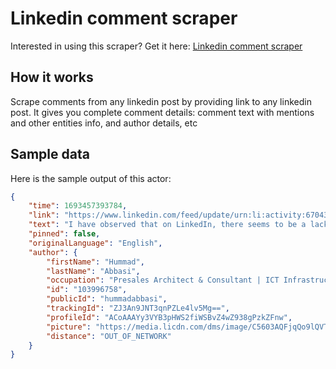 # Linkedin comment scraper
Interested in using this scraper? Get it here: [Linkedin comment scraper](https://apify.com/curious_coder/linkedin-comment-scraper)
## How it works
Scrape comments from any linkedin post by providing link to any linkedin post. It gives you complete comment details: comment text with mentions and other entities info, and author details, etc

## Sample data
Here is the sample output of this actor:

```json
{
	"time": 1693457393784,
	"link": "https://www.linkedin.com/feed/update/urn:li:activity:6704397478923423745",
	"text": "I have observed that on LinkedIn, there seems to be a lack of responsiveness from recruiters when it comes to messages or connection requests. Currently, I am in the process of seeking a new job opportunity and have reached out to over 40 to 45 recruiters. Regrettably, not a single recruiter has responded to my messages or accepted my connection request. It's disheartening to note that many of them haven't even taken the time to view the messages.\nWhile I understand that recruiters receive an overwhelming number of messages on a daily basis, it's hard to believe that not a single individual out of the 40 to 45 I contacted has had the opportunity to engage. This leads me to contemplate whether the hiring process is still heavily reliant on personal referrals, leaving those without connections in a challenging position.\nI apologize if my words seem critical, but this is an honest expression of my thoughts and observations about the interactions with recruiters on LinkedIn.",
	"pinned": false,
	"originalLanguage": "English",
	"author": {
		"firstName": "Hummad",
		"lastName": "Abbasi",
		"occupation": "Presales Architect & Consultant | ICT Infrastructure | Digital Transformation | Collaboration & Data Architect | AI Based Call Center Architect | Cloud Telephony - UCaaS, CCaaS | VMware | Storage | Servers | Linux | PMP",
		"id": "103996758",
		"publicId": "hummadabbasi",
		"trackingId": "ZJ3An9JNT3qnPZLe4lv5Mg==",
		"profileId": "ACoAAAYy3VYB3pHWS2fiWSBvZ4wZ938gPzkZFnw",
		"picture": "https://media.licdn.com/dms/image/C5603AQFjqQo9lQVTcg/profile-displayphoto-shrink_100_100/0/1615502484722?e=1699488000&v=beta&t=xk4tLUMCUMxLsCIFJdRut2NNRvzZJzmltVxoHdXWPto",
		"distance": "OUT_OF_NETWORK"
	}
}
```
